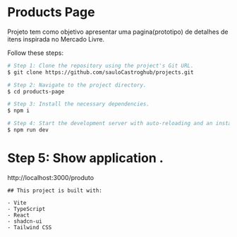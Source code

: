 # Products Page

Projeto tem como objetivo apresentar uma pagina(prototipo) de detalhes de itens inspirada no Mercado Livre.

Follow these steps:

```sh
# Step 1: Clone the repository using the project's Git URL.
$ git clone https://github.com/sauloCastroghub/projects.git

# Step 2: Navigate to the project directory.
$ cd products-page

# Step 3: Install the necessary dependencies.
$ npm i

# Step 4: Start the development server with auto-reloading and an instant preview.
$ npm run dev
```
# Step 5: Show application .
http://localhost:3000/produto

```
## This project is built with:

- Vite
- TypeScript
- React
- shadcn-ui
- Tailwind CSS
